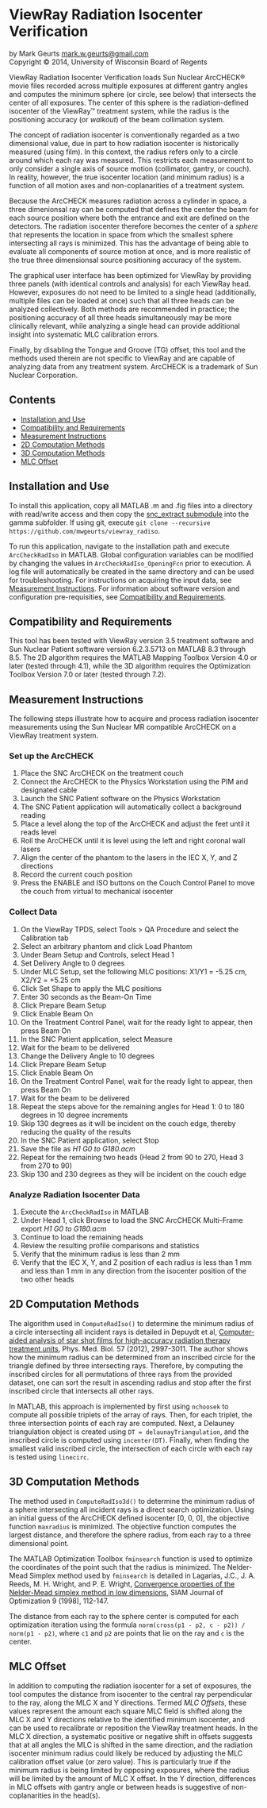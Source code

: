 ViewRay Radiation Isocenter Verification
==============

by Mark Geurts <mark.w.geurts@gmail.com>
<br>Copyright &copy; 2014, University of Wisconsin Board of Regents

ViewRay Radiation Isocenter Verification loads Sun Nuclear ArcCHECK&reg; movie files recorded across multiple exposures at different gantry angles and computes the minimum sphere (or circle, see below) that intersects the center of all exposures.  The center of this sphere is the radiation-defined isocenter of the ViewRay&trade; treatment system, while the radius is the positioning accuracy (or _walkout_) of the beam collimation system.  

The concept of radiation isocenter is conventionally regarded as a two dimensional value, due in part to how radiation isocenter is historically measured (using film). In this context, the radius refers only to a circle around which each ray was measured.  This restricts each measurement to only consider a single axis of source motion (collimator, gantry, or couch). In reality, however, the true isocenter location (and minimum radius) is a function of all motion axes and non-coplanarities of a treatment system.  

Because the ArcCHECK measures radiation across a cylinder in space, a three dimenionsal ray can be computed that defines the center the beam for each source position where both the entrance and exit are defined on the detectors.  The radiation isocenter therefore becomes the center of a _sphere_ that represents the location in space from which the smallest sphere intersecting all rays is minimized.  This has the advantage of being able to evaluate all components of source motion at once, and is more realistic of the true three dimensionsal source positioning accuracy of the system.

The graphical user interface has been optimized for ViewRay by providing three panels (with identical controls and analysis) for each ViewRay head.  However, exposures do not need to be limited to a single head (additionally, multiple files can be loaded at once) such that all three heads can be analyzed collectively.  Both methods are recommended in practice; the positioning accuracy of all three heads simultaneously may be more clinically relevant, while analyzing a single head can provide additional insight into systematic MLC calibration errors.  

Finally, by disabling the Tongue and Groove (TG) offset, this tool and the methods used therein are not specific to ViewRay and are capable of analyzing data from any treatment system.  ArcCHECK is a trademark of Sun Nuclear Corporation.

## Contents

* [Installation and Use](README.md#installation-and-use)
* [Compatibility and Requirements](README.md#compatibility-and-requirements)
* [Measurement Instructions](README.md#measurement-instructions)
* [2D Computation Methods](README.md#2d-computation-methods)
* [3D Computation Methods](README.md#3d-computation-methods)
* [MLC Offset](README.md#mlc-offset)

## Installation and Use

To install this application, copy all MATLAB .m and .fig files into a directory with read/write access and then copy the [snc_extract submodule](https://github.com/mwgeurts/snc_extract) into the gamma subfolder.  If using git, execute `git clone --recursive https://github.com/mwgeurts/viewray_radiso`.

To run this application, navigate to the installation path and execute `ArcCheckRadIso` in MATLAB.  Global configuration variables can be modified by changing the values in `ArcCheckRadIso_OpeningFcn` prior to execution.  A log file will automatically be created in the same directory and can be used for troubleshooting.  For instructions on acquiring the input data, see [Measurement Instructions](README.md#measurement-instructions). For information about software version and configuration pre-requisities, see [Compatibility and Requirements](README.md#compatibility-and-requirements).

## Compatibility and Requirements

This tool has been tested with ViewRay version 3.5 treatment software and Sun Nuclear Patient software version 6.2.3.5713 on MATLAB 8.3 through 8.5.  The 2D algorithm requires the MATLAB Mapping Toolbox Version 4.0 or later (tested through 4.1), while the 3D algorithm requires the Optimization Toolbox Version 7.0 or later (tested through 7.2).

## Measurement Instructions

The following steps illustrate how to acquire and process radiation isocenter measurements using the Sun Nuclear MR compatible ArcCHECK on a ViewRay treatment system.

### Set up the ArcCHECK

1. Place the SNC ArcCHECK on the treatment couch
2. Connect the ArcCHECK to the Physics Workstation using the PIM and designated cable
3. Launch the SNC Patient software on the Physics Workstation
  1. The SNC Patient application will automatically collect a background reading
4. Place a level along the top of the ArcCHECK and adjust the feet until it reads level
5. Roll the ArcCHECK until it is level using the left and right coronal wall lasers
6. Align the center of the phantom to the lasers in the IEC X, Y, and Z directions
7. Record the current couch position
8. Press the ENABLE and ISO buttons on the Couch Control Panel to move the couch from virtual to mechanical isocenter

### Collect Data

1. On the ViewRay TPDS, select Tools > QA Procedure and select the Calibration tab
2. Select an arbitrary phantom and click Load Phantom
3. Under Beam Setup and Controls, select Head 1
4. Set Delivery Angle to 0 degrees
5. Under MLC Setup, set the following MLC positions: X1/Y1 = -5.25 cm, X2/Y2 = +5.25 cm
6. Click Set Shape to apply the MLC positions
8. Enter 30 seconds as the Beam-On Time
9. Click Prepare Beam Setup
10. Click Enable Beam On
11. On the Treatment Control Panel, wait for the ready light to appear, then press Beam On
12. In the SNC Patient application, select Measure
13. Wait for the beam to be delivered
14. Change the Delivery Angle to 10 degrees
15. Click Prepare Beam Setup
16. Click Enable Beam On
17. On the Treatment Control Panel, wait for the ready light to appear, then press Beam On
18. Wait for the beam to be delivered
19. Repeat the steps above for the remaining angles for Head 1: 0 to 180 degrees in 10 degree increments
  1.  Skip 130 degrees as it will be incident on the couch edge, thereby reducing the quality of the results
20. In the SNC Patient application, select Stop
21. Save the file as _H1 G0 to G180.acm_
22. Repeat for the remaining two heads (Head 2 from 90 to 270, Head 3 from 270 to 90)
  1. Skip 130 and 230 degrees as they will be incident on the couch edge

### Analyze Radiation Isocenter Data

1. Execute the `ArcCheckRadIso` in MATLAB
2. Under Head 1, click Browse to load the SNC ArcCHECK Multi-Frame export _H1 G0 to G180.acm_
3. Continue to load the remaining heads
4. Review the resulting profile comparisons and statistics
  1. Verify that the minimum radius is less than 2 mm
  2. Verify that the IEC X, Y, and Z position of each radius is less than 1 mm and less than 1 mm in any direction from the  isocenter position of the two other heads

## 2D Computation Methods

The algorithm used in `ComputeRadIso()` to determine the minimum radius of a circle intersecting all incident rays is detailed in Depuydt et al, [Computer-aided analysis of star shot films for high-accuracy radiation therapy treatment units](http://www.ncbi.nlm.nih.gov/pubmed/22538289), Phys. Med. Biol. 57 (2012), 2997-3011. The author shows how the minimum radius can be determined from an inscribed circle for the triangle defined by three intersecting rays. Therefore, by computing the inscribed circles for all permutations of three rays from the provided dataset, one can sort the result in ascending radius and stop after the first inscribed circle that intersects all other rays.

In MATLAB, this approach is implemented by first using `nchoosek` to compute all possible triplets of the array of rays. Then, for each triplet, the three intersection points of each ray are computed. Next, a Delauney triangulation object is created using `DT = delaunayTriangulation`, and the inscribed circle is computed using `incenter(DT)`.  Finally, when finding the smallest valid inscribed circle, the intersection of each circle with each ray is tested using `linecirc`.

## 3D Computation Methods

The method used in `ComputeRadIso3d()` to determine the minimum radius of a sphere intersecting all incident rays is a direct search optimization.  Using an initial guess of the ArcCHECK defined isocenter [0, 0, 0], the objective function `maxradius` is minimized.  The objective function computes the largest distance, and therefore the sphere radius, from each ray to a three dimensional point.  

The MATLAB Optimization Toolbox `fminsearch` function is used to optimize the coordinates of the point such that the radius is minimized.  The Nelder-Mead Simplex method used by `fminsearch` is detailed in Lagarias, J.C., J. A. Reeds, M. H. Wright, and P. E. Wright, [Convergence properties of the Nelder-Mead simplex method in low dimensions](http://epubs.siam.org/doi/abs/10.1137/S1052623496303470), SIAM Journal of Optimization 9 (1998), 112-147.

The distance from each ray to the sphere center is computed for each optimization iteration using the formula `norm(cross(p1 - p2, c - p2)) / norm(p1 - p2)`, where `c1` and `p2` are points that lie on the ray and `c` is the center.

## MLC Offset

In addition to computing the radiation isocenter for a set of exposures, the tool computes the distance from isocenter to the central ray perpendicular to the ray, along the MLC X and Y directions.  Termed _MLC Offsets_, these values represent the amount each square MLC field is shifted along the MLC X and Y directions relative to the identified minimum isocenter, and can be used to recalibrate or reposition the ViewRay treatment heads.  In the MLC X direction, a systematic positive or negative shift in offsets suggests that at all angles the MLC is shifted in the same direction, and the radiation isocenter minimum radius could likely be reduced by adjusting the MLC calibration offset value (or zero value).  This is particularly true if the minimum radius is being limited by opposing exposures, where the radius will be limited by the amount of MLC X offset.  In the Y direction, differences in MLC offsets with gantry angle or between heads is suggestive of non-coplanarities in the head(s).
